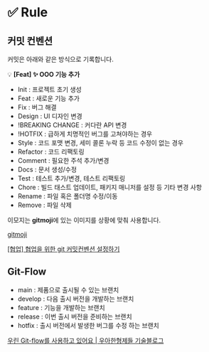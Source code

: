 # ✅ Rule

## 커밋 컨벤션

커밋은 아래와 같은 방식으로 기록합니다.

<aside>

💡 **[Feat] ✨ OOO 기능 추가**

</aside>

- Init : 프로젝트 초기 생성
- Feat : 새로운 기능 추가
- Fix : 버그 해결
- Design : UI 디자인 변경
- !BREAKING CHANGE : 커다란 API 변경
- !HOTFIX : 급하게 치명적인 버그를 고쳐야하는 경우
- Style : 코드 포맷 변경, 세미 콜론 누락 등 코드 수정이 없는 경우
- Refactor : 코드 리팩토링
- Comment : 필요한 주석 추가/변경
- Docs : 문서 생성/수정
- Test : 테스트 추가/변경, 테스트 리팩토링
- Chore : 빌드 태스트 업데이트, 패키지 매니저를 설정 등 기타 변경 사항
- Rename : 파일 혹은 폴더명 수정/이동
- Remove : 파일 삭제

이모지는 **gitmoji**에 있는 이미지를 상황에 맞춰 사용합니다.

[gitmoji](https://gitmoji.dev/)

[[협업] 협업을 위한 git 커밋컨벤션 설정하기](https://overcome-the-limits.tistory.com/entry/%ED%98%91%EC%97%85-%ED%98%91%EC%97%85%EC%9D%84-%EC%9C%84%ED%95%9C-%EA%B8%B0%EB%B3%B8%EC%A0%81%EC%9D%B8-git-%EC%BB%A4%EB%B0%8B%EC%BB%A8%EB%B2%A4%EC%85%98-%EC%84%A4%EC%A0%95%ED%95%98%EA%B8%B0)

## Git-Flow

- main : 제품으로 출시될 수 있는 브랜치
- develop : 다음 출시 버전을 개발하는 브랜치
- feature : 기능을 개발하는 브랜치
- release : 이번 출시 버전을 준비하는 브랜치
- hotfix : 출시 버전에서 발생한 버그를 수정 하는 브랜치

[우린 Git-flow를 사용하고 있어요 | 우아한형제들 기술블로그](https://techblog.woowahan.com/2553/)